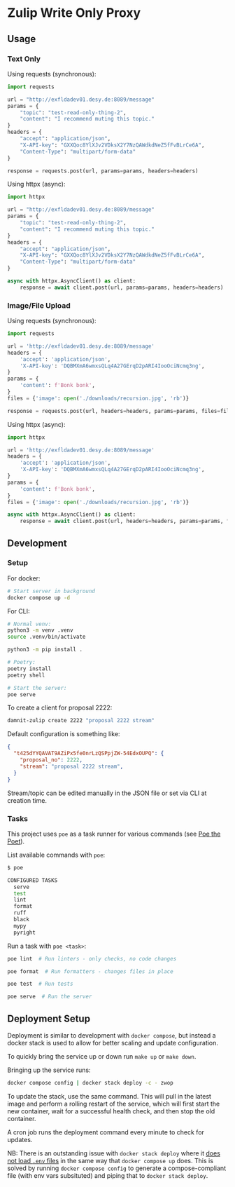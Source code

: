 # Zulip Write Only Proxy

## Usage

### Text Only

Using requests (synchronous):

```python
import requests

url = "http://exfldadev01.desy.de:8089/message"
params = {
    "topic": "test-read-only-thing-2",
    "content": "I recommend muting this topic."
}
headers = {
    "accept": "application/json",
    "X-API-key": "GXXQoc8YlXJv2VDksX2Y7NzQAWdkdNeZ5fFvBLrCe6A",
    "Content-Type": "multipart/form-data"
}

response = requests.post(url, params=params, headers=headers)
```

Using httpx (async):

```python
import httpx

url = "http://exfldadev01.desy.de:8089/message"
params = {
    "topic": "test-read-only-thing-2",
    "content": "I recommend muting this topic."
}
headers = {
    "accept": "application/json",
    "X-API-key": "GXXQoc8YlXJv2VDksX2Y7NzQAWdkdNeZ5fFvBLrCe6A",
    "Content-Type": "multipart/form-data"
}

async with httpx.AsyncClient() as client:
    response = await client.post(url, params=params, headers=headers)
```

### Image/File Upload

Using requests (synchronous):

```python
import requests

url = 'http://exfldadev01.desy.de:8089/message'
headers = {
    'accept': 'application/json',
    'X-API-key': 'DQBMXmA6wmxsQLq4A27GErqD2pARI4IooOciNcmq3ng',
}
params = {
    'content': f'Bonk bonk',
}
files = {'image': open('./downloads/recursion.jpg', 'rb')}

response = requests.post(url, headers=headers, params=params, files=files)
```

Using httpx (async):

```python
import httpx

url = 'http://exfldadev01.desy.de:8089/message'
headers = {
    'accept': 'application/json',
    'X-API-key': 'DQBMXmA6wmxsQLq4A27GErqD2pARI4IooOciNcmq3ng',
}
params = {
    'content': f'Bonk bonk',
}
files = {'image': open('./downloads/recursion.jpg', 'rb')}

async with httpx.AsyncClient() as client:
    response = await client.post(url, headers=headers, params=params, files=files)
```

## Development

### Setup

For docker:

```sh
# Start server in background
docker compose up -d
```

For CLI:

```sh
# Normal venv:
python3 -m venv .venv
source .venv/bin/activate

python3 -m pip install .

# Poetry:
poetry install
poetry shell

# Start the server:
poe serve
```

To create a client for proposal 2222:

```sh
damnit-zulip create 2222 "proposal 2222 stream"
```

Default configuration is something like:

```json
{
  "t425dYYQAVAT9AZiPx5fe0nrLzQSPpjZW-54EdxOUPQ": {
    "proposal_no": 2222,
    "stream": "proposal 2222 stream",
  }
}
```

Stream/topic can be edited manually in the JSON file or set via CLI at creation time.

### Tasks

This project uses `poe` as a task runner for various commands (see [Poe the Poet](https://github.com/nat-n/poethepoet)).

List available commands with `poe`:

```sh
$ poe

CONFIGURED TASKS
  serve
  test
  lint
  format
  ruff
  black
  mypy
  pyright
```

Run a task with `poe <task>`:

```sh
poe lint  # Run linters - only checks, no code changes

poe format  # Run formatters - changes files in place

poe test  # Run tests

poe serve  # Run the server
```

## Deployment Setup

Deployment is similar to development with `docker compose`, but instead a docker stack is used to allow for better scaling and update configuration.

To quickly bring the service up or down run `make up` or `make down`.

Bringing up the service runs:

```sh
docker compose config | docker stack deploy -c - zwop
```

To update the stack, use the same command. This will pull in the latest image and perform a rolling restart of the service, which will first start the new container, wait for a successful health check, and then stop the old container.

A cron job runs the deployment command every minute to check for updates.

NB: There is an outstanding issue with `docker stack deploy` where it [does not load `.env` files](https://github.com/moby/moby/issues/29133) in the same way that `docker compose up` does. This is solved by running `docker compose config` to generate a compose-compliant file (with env vars subsituted) and piping that to `docker stack deploy`.
